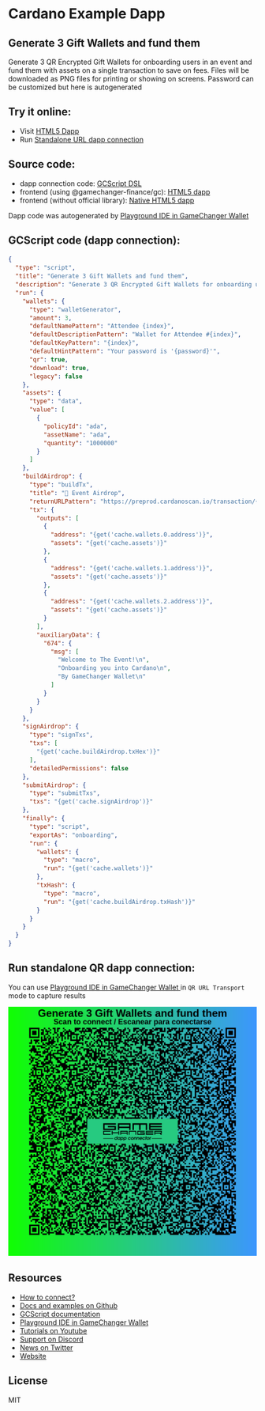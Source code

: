 
# Cardano Example Dapp

## **Generate 3 Gift Wallets and fund them**

Generate 3 QR Encrypted Gift Wallets for onboarding users in an event and fund them with assets on a single transaction to save on fees. Files will be downloaded as PNG files for printing or showing on screens. Password can be customized but here is autogenerated


## Try it online: 

-  Visit [HTML5 Dapp](https://gamechangerfinance.github.io/gamechanger.wallet/examples/Generate%203%20Gift%20Wallets%20and%20fund%20them.html)
-  Run [Standalone URL dapp connection](https://beta-wallet.gamechanger.finance/api/2/run/1-H4sIAAAAAAAAA61UX2_TMBD_KsY8FKQp3RgCqW9jGx0CjTINTQj64MaXxpJjZ_Z5TVb1S_CO-Ip8BM5JuqRs4o9EHlrn7n6_8_3ucmuOdQl8wn3qVIl8j6NCHQ1TMOAEAjtkU5UhuxJaA3omjGRZoB_MoaB4CS1UWbOL-nDBTk3q6hJB7lJk1jFrFlY4qcySBQ_OM2WImsENGNzNwVYKcya8j1BLUcwTSgNDJ4wXaczM0DIvbiD6MwCfsNdKgyeo1mwBTNqV0VZIuonwbHY-ZVnjjzcpnTIY70Fnn9tVczSMqgIwxDSj1CvrJEvpfsSVBo-2ULfEtQjIcnDAFOkS0C676iXp4gLpseartuZ47JRuLZ1Q1lGoKGwwyCeHUc1MBI3nooCZQAQXRT2ig5EAbK3or9rwu7iTXvw-vJW5qe0O-fge9C3UPeSe94w06d2fbCCdtjpQsaP19m0zItC14xN0AQjeCb1917AUac0nmdAeNlRq08aBGlKgIIYboQO9fl7z0mqV1m-IgQsZXQ0kCnJnuQ6COoZEyw_2m4dv5kS-CErLI-Wks-UgRWO-rAaz_eP712_stBm1bTg1DDA48_HiXV93jlj6yXhcOiidlUlKEyuM9TQJibLjwQCO11idCZ9HCbGKyW3AMsRSqSYhpQPvo9BLwCejVKQ5JN1oJPtJ5x893fBeop3Y1hgDNnt_4jv4z3zP_o1vTiGhUloJV5_E7pIYL14-j3-FX5Ie_Ap0aguIH-1lDm0jHn0xxP2-3wq1DbQTKOS4Fb3xv6rZlCbhOBdmCa5bKOSZb-jZ414tzf3-R-tl5ZvOxH7sXHw4Mwn1EKpYxDx-CChoR8gZuEJ5Tz32_Rj7sCgUPpCqsQ-S7eQaXK9VnmfKUAn1kGG7h6EqrcOjyNHvyt_tlUKkzm4DHmpkl7Md1L8C_ioO4RqS-PwEU53SqToGAAA)

## Source code:

- dapp connection code: [GCScript DSL](Generate%203%20Gift%20Wallets%20and%20fund%20them.gcscript)
- frontend (using @gamechanger-finance/gc): [HTML5 dapp](Generate%203%20Gift%20Wallets%20and%20fund%20them.html)
- frontend (without official library): [Native HTML5 dapp](Generate%203%20Gift%20Wallets%20and%20fund%20them_nolib.html)

Dapp code was autogenerated by [Playground IDE in GameChanger Wallet ](https://beta-wallet.gamechanger.finance/playground)

## GCScript code (dapp connection):
```json
{
  "type": "script",
  "title": "Generate 3 Gift Wallets and fund them",
  "description": "Generate 3 QR Encrypted Gift Wallets for onboarding users in an event and fund them with assets on a single transaction to save on fees. Files will be downloaded as PNG files for printing or showing on screens. Password can be customized but here is autogenerated",
  "run": {
    "wallets": {
      "type": "walletGenerator",
      "amount": 3,
      "defaultNamePattern": "Attendee {index}",
      "defaultDescriptionPattern": "Wallet for Attendee #{index}",
      "defaultKeyPattern": "{index}",
      "defaultHintPattern": "Your password is '{password}'",
      "qr": true,
      "download": true,
      "legacy": false
    },
    "assets": {
      "type": "data",
      "value": [
        {
          "policyId": "ada",
          "assetName": "ada",
          "quantity": "1000000"
        }
      ]
    },
    "buildAirdrop": {
      "type": "buildTx",
      "title": "💝 Event Airdrop",
      "returnURLPattern": "https://preprod.cardanoscan.io/transaction/{txHash}",
      "tx": {
        "outputs": [
          {
            "address": "{get('cache.wallets.0.address')}",
            "assets": "{get('cache.assets')}"
          },
          {
            "address": "{get('cache.wallets.1.address')}",
            "assets": "{get('cache.assets')}"
          },
          {
            "address": "{get('cache.wallets.2.address')}",
            "assets": "{get('cache.assets')}"
          }
        ],
        "auxiliaryData": {
          "674": {
            "msg": [
              "Welcome to The Event!\n",
              "Onboarding you into Cardano\n",
              "By GameChanger Wallet\n"
            ]
          }
        }
      }
    },
    "signAirdrop": {
      "type": "signTxs",
      "txs": [
        "{get('cache.buildAirdrop.txHex')}"
      ],
      "detailedPermissions": false
    },
    "submitAirdrop": {
      "type": "submitTxs",
      "txs": "{get('cache.signAirdrop')}"
    },
    "finally": {
      "type": "script",
      "exportAs": "onboarding",
      "run": {
        "wallets": {
          "type": "macro",
          "run": "{get('cache.wallets')}"
        },
        "txHash": {
          "type": "macro",
          "run": "{get('cache.buildAirdrop.txHash')}"
        }
      }
    }
  }
}
```

## Run standalone QR dapp connection: 

You can use [Playground IDE in GameChanger Wallet ](https://beta-wallet.gamechanger.finance/playground) in `QR URL Transport` mode to capture results

[![This GCScript/URL is too large! make it shorter uploading parts to GCFS. Unable to generate QR code](Generate%203%20Gift%20Wallets%20and%20fund%20them.png)](https://gamechangerfinance.github.io/gamechanger.wallet/examples/Generate%203%20Gift%20Wallets%20and%20fund%20them.png)

## Resources
- [How to connect?](https://www.npmjs.com/package/@gamechanger-finance/gc)
- [Docs and examples on Github](https://github.com/GameChangerFinance/gamechanger.wallet/)
- [GCScript documentation](https://beta-wallet.gamechanger.finance/doc/api/v2)
- [Playground IDE in GameChanger Wallet ](https://beta-wallet.gamechanger.finance/playground)
- [Tutorials on Youtube](https://www.youtube.com/@gamechanger.finance)
- [Support on Discord](https://discord.gg/vpbfyRaDKG)
- [News on Twitter](https://twitter.com/GameChangerOk)
- [Website](https://gamechanger.finance)

## License
MIT 
    
